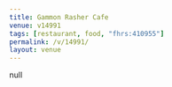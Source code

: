 ```yaml
---
title: Gammon Rasher Cafe
venue: v14991
tags: [restaurant, food, "fhrs:410955"]
permalink: /v/14991/
layout: venue
---
```

null